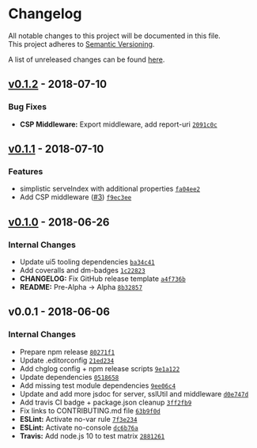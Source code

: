 # Changelog
All notable changes to this project will be documented in this file.  
This project adheres to [Semantic Versioning](http://semver.org/spec/v2.0.0.html).

A list of unreleased changes can be found [here](https://github.com/SAP/ui5-server/compare/v0.1.2...HEAD).

<a name="v0.1.2"></a>
## [v0.1.2] - 2018-07-10
### Bug Fixes
- **CSP Middleware:** Export middleware, add report-uri [`2091c0c`](https://github.com/SAP/ui5-server/commit/2091c0cc093f9997c582e301ad52bbe74d4651d6)


<a name="v0.1.1"></a>
## [v0.1.1] - 2018-07-10
### Features
- simplistic serveIndex with additional properties [`fa04ee2`](https://github.com/SAP/ui5-server/commit/fa04ee227cf5d4af4a8ba5d4d3fa594cee417da0)
- Add CSP middleware ([#3](https://github.com/SAP/ui5-server/issues/3)) [`f9ec3ee`](https://github.com/SAP/ui5-server/commit/f9ec3eeb43708462c2d683a80beb1816beeddc92)


<a name="v0.1.0"></a>
## [v0.1.0] - 2018-06-26
### Internal Changes
- Update ui5 tooling dependencies [`ba34c41`](https://github.com/SAP/ui5-server/commit/ba34c41f4d291b109e2dc770672f8e945778e665)
- Add coveralls and dm-badges [`1c22823`](https://github.com/SAP/ui5-server/commit/1c22823870acb1c761c4f52ce5b676219d411541)
- **CHANGELOG:** Fix GitHub release template [`a4f736b`](https://github.com/SAP/ui5-server/commit/a4f736b189e74ad4b65f195509da198196d623b9)
- **README:** Pre-Alpha -> Alpha [`8b32857`](https://github.com/SAP/ui5-server/commit/8b32857e88699ef62292a3b69b30e724d960441e)


<a name="v0.0.1"></a>
## v0.0.1 - 2018-06-06
### Internal Changes
- Prepare npm release [`80271f1`](https://github.com/SAP/ui5-server/commit/80271f1c80dd6fb65ced85d949f28dd75f9bc74f)
- Update .editorconfig [`21ed234`](https://github.com/SAP/ui5-server/commit/21ed234f7e492ea1c6000e26855cd1e2c2c1a6a5)
- Add chglog config + npm release scripts [`9e1a122`](https://github.com/SAP/ui5-server/commit/9e1a1226b64a595ec72f1c886343c56b625f56d0)
- Update dependencies [`0518658`](https://github.com/SAP/ui5-server/commit/0518658cb9bab9e551a4406bfa905ffeb9218dad)
- Add missing test module dependencies [`9ee06c4`](https://github.com/SAP/ui5-server/commit/9ee06c4ed5e8ae9e1de1fc497768909313e769d6)
- Update and add more jsdoc for server, sslUtil and middleware [`d0e747d`](https://github.com/SAP/ui5-server/commit/d0e747d598b8f6696755581582f53e276260c72c)
- Add travis CI badge + package.json cleanup [`3ff2fb9`](https://github.com/SAP/ui5-server/commit/3ff2fb91f1c350cae284c9e1398e9efd4b82b2f2)
- Fix links to CONTRIBUTING.md file [`63b9f0d`](https://github.com/SAP/ui5-server/commit/63b9f0d20fb4c76f182ff9dea8692c85e4a1897d)
- **ESLint:** Activate no-var rule [`7f3e234`](https://github.com/SAP/ui5-server/commit/7f3e2348e977232676c4829e8079dad6e4f1d8ea)
- **ESLint:** Activate no-console [`dc6b76a`](https://github.com/SAP/ui5-server/commit/dc6b76a3f19b49a18396631fcfa13f97f3e42e47)
- **Travis:** Add node.js 10 to test matrix [`2881261`](https://github.com/SAP/ui5-server/commit/2881261a05afd737af7c8874b91819a52b8f88df)


[v0.1.2]: https://github.com/SAP/ui5-server/compare/v0.1.1...v0.1.2
[v0.1.1]: https://github.com/SAP/ui5-server/compare/v0.1.0...v0.1.1
[v0.1.0]: https://github.com/SAP/ui5-server/compare/v0.0.1...v0.1.0
